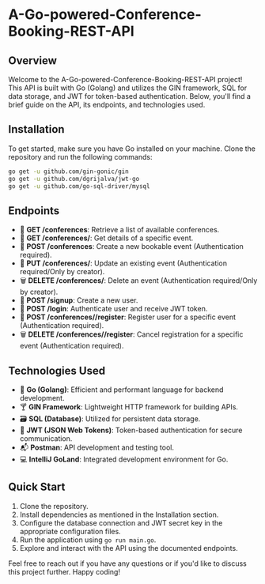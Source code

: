# A-Go-powered-Conference-Booking-REST-API

## Overview

Welcome to the A-Go-powered-Conference-Booking-REST-API project! This API is built with Go (Golang) and utilizes the GIN framework, SQL for data storage, and JWT for token-based authentication. Below, you'll find a brief guide on the API, its endpoints, and technologies used.

## Installation

To get started, make sure you have Go installed on your machine. Clone the repository and run the following commands:

```bash
go get -u github.com/gin-gonic/gin
go get -u github.com/dgrijalva/jwt-go
go get -u github.com/go-sql-driver/mysql
```

## Endpoints

- 📅 **GET /conferences**: Retrieve a list of available conferences.
- 📆 **GET /conferences/<id>**: Get details of a specific event.
- 📌 **POST /conferences**: Create a new bookable event (Authentication required).
- 🔄 **PUT /conferences/<id>**: Update an existing event (Authentication required/Only by creator).
- 🗑️ **DELETE /conferences/<id>**: Delete an event (Authentication required/Only by creator).
- 📌 **POST /signup**: Create a new user.
- 📌 **POST /login**: Authenticate user and receive JWT token.
- 📌 **POST /conferences/<id>/register**: Register user for a specific event (Authentication required).
- 🗑️ **DELETE /conferences/<id>/register**: Cancel registration for a specific event (Authentication required).


## Technologies Used

- 🐹 **Go (Golang)**: Efficient and performant language for backend development.
- 🍸 **GIN Framework**: Lightweight HTTP framework for building APIs.
- 🗃️ **SQL (Database)**: Utilized for persistent data storage.
- 🔐 **JWT (JSON Web Tokens)**: Token-based authentication for secure communication.
- 📬 **Postman**: API development and testing tool.
- 💻 **IntelliJ GoLand**: Integrated development environment for Go.

## Quick Start

1. Clone the repository.
2. Install dependencies as mentioned in the Installation section.
3. Configure the database connection and JWT secret key in the appropriate configuration files.
4. Run the application using `go run main.go`.
5. Explore and interact with the API using the documented endpoints.

Feel free to reach out if you have any questions or if you'd like to discuss this project further. Happy coding!
